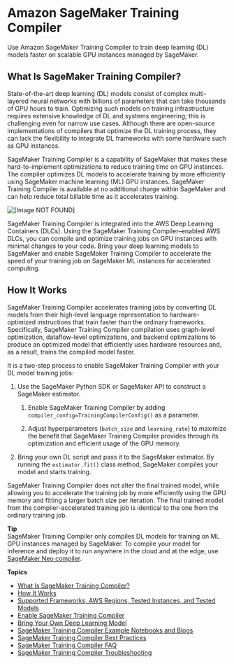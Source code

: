 # Amazon SageMaker Training Compiler<a name="training-compiler"></a>

Use Amazon SageMaker Training Compiler to train deep learning \(DL\) models faster on scalable GPU instances managed by SageMaker\.

## What Is SageMaker Training Compiler?<a name="training-compiler-what-is"></a>

State\-of\-the\-art deep learning \(DL\) models consist of complex multi\-layered neural networks with billions of parameters that can take thousands of GPU hours to train\. Optimizing such models on training infrastructure requires extensive knowledge of DL and systems engineering; this is challenging even for narrow use cases\. Although there are open\-source implementations of compilers that optimize the DL training process, they can lack the flexibility to integrate DL frameworks with some hardware such as GPU instances\.

SageMaker Training Compiler is a capability of SageMaker that makes these hard\-to\-implement optimizations to reduce training time on GPU instances\. The compiler optimizes DL models to accelerate training by more efficiently using SageMaker machine learning \(ML\) GPU instances\. SageMaker Training Compiler is available at no additional charge within SageMaker and can help reduce total billable time as it accelerates training\.

![\[Image NOT FOUND\]](http://docs.aws.amazon.com/sagemaker/latest/dg/images/training-compiler-marketing-diagram.png)

SageMaker Training Compiler is integrated into the AWS Deep Learning Containers \(DLCs\)\. Using the SageMaker Training Compiler–enabled AWS DLCs, you can compile and optimize training jobs on GPU instances with minimal changes to your code\. Bring your deep learning models to SageMaker and enable SageMaker Training Compiler to accelerate the speed of your training job on SageMaker ML instances for accelerated computing\.

## How It Works<a name="training-compiler-how-it-works"></a>

SageMaker Training Compiler accelerates training jobs by converting DL models from their high\-level language representation to hardware\-optimized instructions that train faster than the ordinary frameworks\. Specifically, SageMaker Training Compiler compilation uses graph\-level optimization, dataflow\-level optimizations, and backend optimizations to produce an optimized model that efficiently uses hardware resources and, as a result, trains the compiled model faster\.

It is a two\-step process to enable SageMaker Training Compiler with your DL model training jobs:

1. Use the SageMaker Python SDK or SageMaker API to construct a SageMaker estimator\.

   1. Enable SageMaker Training Compiler by adding `compiler_config=TrainingCompilerConfig()` as a parameter\.

   1. Adjust hyperparameters \(`batch_size` and `learning_rate`\) to maximize the benefit that SageMaker Training Compiler provides through its optimization and efficient usage of the GPU memory\.

1. Bring your own DL script and pass it to the SageMaker estimator\. By running the `estimator.fit()` class method, SageMaker compiles your model and starts training\.

SageMaker Training Compiler does not alter the final trained model, while allowing you to accelerate the training job by more efficiently using the GPU memory and fitting a larger batch size per iteration\. The final trained model from the compiler\-accelerated training job is identical to the one from the ordinary training job\.

**Tip**  
SageMaker Training Compiler only compiles DL models for training on ML GPU instances managed by SageMaker\. To compile your model for inference and deploy it to run anywhere in the cloud and at the edge, use [SageMaker Neo compiler](https://docs.aws.amazon.com/sagemaker/latest/dg/neo.html)\.

**Topics**
+ [What Is SageMaker Training Compiler?](#training-compiler-what-is)
+ [How It Works](#training-compiler-how-it-works)
+ [Supported Frameworks, AWS Regions, Tested Instances, and Tested Models](training-compiler-support.md)
+ [Enable SageMaker Training Compiler](training-compiler-enable.md)
+ [Bring Your Own Deep Learning Model](training-compiler-modify-scripts.md)
+ [SageMaker Training Compiler Example Notebooks and Blogs](training-compiler-examples-and-blogs.md)
+ [SageMaker Training Compiler Best Practices](training-compiler-tips-pitfalls.md)
+ [SageMaker Training Compiler FAQ](training-compiler-faq.md)
+ [SageMaker Training Compiler Troubleshooting](training-compiler-troubleshooting.md)